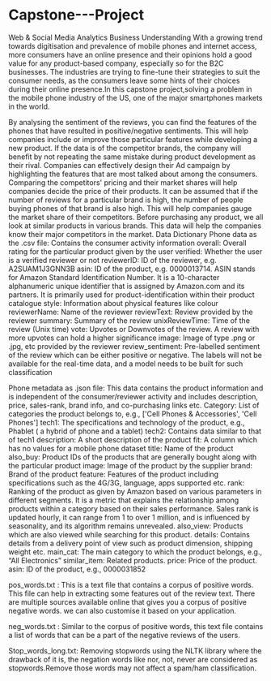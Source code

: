 # Capstone---Project
Web &amp; Social Media Analytics
Business Understanding
With a growing trend towards digitisation and prevalence of mobile phones and internet access, more consumers have an online presence and their opinions hold a good value for any product-based company, especially so for the B2C businesses. The industries are trying to fine-tune their strategies to suit the consumer needs, as the consumers leave some hints of their choices during their online presence.In this capstone project,solving a problem in the mobile phone industry of the US, one of the major smartphones markets in the world.

By analysing the sentiment of the reviews, you can find the features of the phones that have resulted in positive/negative sentiments. This will help companies include or improve those particular features while developing a new product. If the data is of the competitor brands, the company will benefit by not repeating the same mistake during product development as their rival.
Companies can effectively design their Ad campaign by highlighting the features that are most talked about among the consumers.
Comparing the competitors' pricing and their market shares will help companies decide the price of their products.
It can be assumed that if the number of reviews for a particular brand is high, the number of people buying phones of that brand is also high. This will help companies gauge the market share of their competitors.
Before purchasing any product, we all look at similar products in various brands. This data will help the companies know their major competitors in the market.
Data Dictionary
Phone data as the .csv file: Contains the consumer activity information
overall: Overall rating for the particular product given by the user verified: Whether the user is a verified reviewer or not reviewerID: ID of the reviewer, e.g. A2SUAM1J3GNN3B asin: ID of the product, e.g. 0000013714. ASIN stands for Amazon Standard Identification Number. It is a 10-character alphanumeric unique identifier that is assigned by Amazon.com and its partners. It is primarily used for product-identification within their product catalogue style: Information about physical features like colour reviewerName: Name of the reviewer reviewText: Review provided by the reviewer summary: Summary of the review unixReviewTime: Time of the review (Unix time) vote: Upvotes or Downvotes of the review. A review with more upvotes can hold a higher significance image: Image of type .png or .jpg, etc provided by the reviewer review_sentiment: Pre-labelled sentiment of the review which can be either positive or negative. The labels will not be available for the real-time data, and a model needs to be built for such classification

Phone metadata as .json file: This data contains the product information and is independent of the consumer/reviewer activity and includes description, price, sales-rank, brand info, and co-purchasing links etc.
Category: List of categories the product belongs to, e.g., ['Cell Phones & Accessories', 'Cell Phones'] tech1: The specifications and technology of the product, e.g., Phablet ( a hybrid of phone and a tablet) tech2: Contains data similar to that of tech1 description: A short description of the product fit: A column which has no values for a mobile phone dataset title: Name of the product also_buy: Product IDs of the products that are generally bought along with the particular product image: Image of the product by the supplier brand: Brand of the product feature: Features of the product including specifications such as the 4G/3G, language, apps supported etc. rank: Ranking of the product as given by Amazon based on various parameters in different segments. It is a metric that explains the relationship among products within a category based on their sales performance. Sales rank is updated hourly, it can range from 1 to over 1 million, and is influenced by seasonality, and its algorithm remains unrevealed. also_view: Products which are also viewed while searching for this product. details: Contains details from a delivery point of view such as product dimension, shipping weight etc. main_cat: The main category to which the product belongs, e.g., “All Electronics” similar_item: Related products. price: Price of the product. asin: ID of the product, e.g., 0000031852

pos_words.txt : This is a text file that contains a corpus of positive words. This file can help in extracting some features out of the review text. There are multiple sources available online that gives you a corpus of positive negative words. we can also customise it based on your application.

neg_words.txt : Similar to the corpus of positive words, this text file contains a list of words that can be a part of the negative reviews of the users.

Stop_words_long.txt: Removing stopwords using the NLTK library where the drawback of it is, the negation words like nor, not, never are considered as stopwords.Remove those words may not affect a spam/ham classification.
